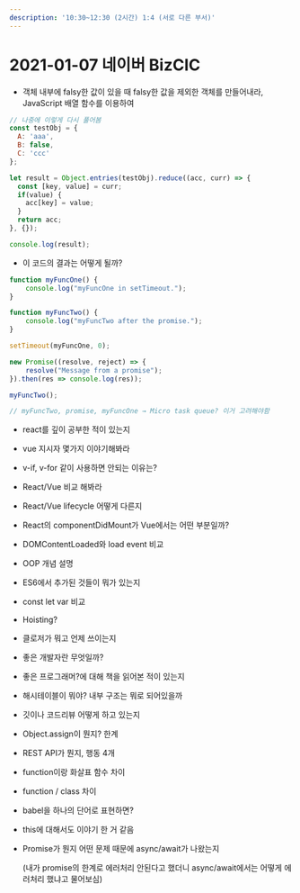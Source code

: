 ```yaml
---
description: '10:30~12:30 (2시간) 1:4 (서로 다른 부서)'
---
```


# 2021-01-07 네이버 BizCIC

* 객체 내부에 falsy한 값이 있을 때 falsy한 값을 제외한 객체를 만들어내라, JavaScript 배열 함수를 이용하여

```javascript
// 나중에 이렇게 다시 풀어봄
const testObj = {
  A: 'aaa',
  B: false,
  C: 'ccc'
};

let result = Object.entries(testObj).reduce((acc, curr) => {
  const [key, value] = curr;
  if(value) {
    acc[key] = value;
  }
  return acc;
}, {});

console.log(result);
```

* 이 코드의 결과는 어떻게 될까?

```javascript
function myFuncOne() {
    console.log("myFuncOne in setTimeout.");
}

function myFuncTwo() {
    console.log("myFuncTwo after the promise.");
}

setTimeout(myFuncOne, 0);

new Promise((resolve, reject) => {
    resolve("Message from a promise");
}).then(res => console.log(res));

myFuncTwo();

// myFuncTwo, promise, myFuncOne → Micro task queue? 이거 고려해야함
```

* react를 깊이 공부한 적이 있는지
* vue 지시자 몇가지 이야기해봐라
* v-if, v-for 같이 사용하면 안되는 이유는?
* React/Vue 비교 해봐라
* React/Vue lifecycle 어떻게 다른지
* React의 componentDidMount가 Vue에서는 어떤 부분일까?
* DOMContentLoaded와 load event 비교
* OOP 개념 설명
* ES6에서 추가된 것들이 뭐가 있는지
* const let var 비교
* Hoisting?
* 클로저가 뭐고 언제 쓰이는지
* 좋은 개발자란 무엇일까?
* 좋은 프로그래머?에 대해 책을 읽어본 적이 있는지
* 해시테이블이 뭐야? 내부 구조는 뭐로 되어있을까
* 깃이나 코드리뷰 어떻게 하고 있는지
* Object.assign이 뭔지? 한계
* REST API가 뭔지, 행동 4개
* function이랑 화살표 함수 차이
* function / class 차이
* babel을 하나의 단어로 표현하면?
* this에 대해서도 이야기 한 거 같음
* Promise가 뭔지 어떤 문제 때문에 async/await가 나왔는지

  \(내가 promise의 한계로 에러처리 안된다고 했더니 async/await에서는 어떻게 에러처리 했냐고 물어보심\)

